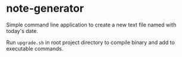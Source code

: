 # note-generator
Simple command line application to create a new text file named with today's date.

Run `upgrade.sh` in root project directory to compile binary and add to executable commands.
